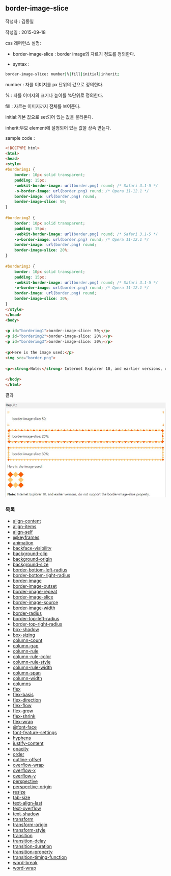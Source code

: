 ## border-image-slice

작성자 : 김동일

작성일 : 2015-09-18

css 레퍼런스 설명:
 - border-image-slice : border image의 자르기 정도를 정의한다.

 - syntax :
```sh
border-image-slice: number|%|fill|initial|inherit;
```

number : 자를 이미지를 px 단위의 값으로 정의한다.

% : 자를 이미지의 크기나 높이를 %단위로 정의한다.

fill : 자르는 이미지까지 전체를 보여준다.

initial:기본 값으로 set되어 있는 값을 불러온다.

inherit:부모 element에 설정되어 있는 값을 상속 받는다.

sample code :
```html
<!DOCTYPE html>
<html>
<head>
<style>
#borderimg1 {
    border: 10px solid transparent;
    padding: 15px;
    -webkit-border-image: url(border.png) round; /* Safari 3.1-5 */
    -o-border-image: url(border.png) round; /* Opera 11-12.1 */
    border-image: url(border.png) round;
    border-image-slice: 50;
}

#borderimg2 {
    border: 10px solid transparent;
    padding: 15px;
    -webkit-border-image: url(border.png) round; /* Safari 3.1-5 */
    -o-border-image: url(border.png) round; /* Opera 11-12.1 */
    border-image: url(border.png) round;
    border-image-slice: 20%;
}

#borderimg3 {
    border: 10px solid transparent;
    padding: 15px;
    -webkit-border-image: url(border.png) round; /* Safari 3.1-5 */
    -o-border-image: url(border.png) round; /* Opera 11-12.1 */
    border-image: url(border.png) round;
    border-image-slice: 30%;
}
</style>
</head>
<body>

<p id="borderimg1">border-image-slice: 50;</p>
<p id="borderimg2">border-image-slice: 20%;</p>
<p id="borderimg3">border-image-slice: 30%;</p>

<p>Here is the image used:</p>
<img src="border.png">

<p><strong>Note:</strong> Internet Explorer 10, and earlier versions, do not support the border-image-slice property.</p>

</body>
</html>
```

결과

![border-image-slice](../images/border-image-slice.jpg)

### 목록
* [align-content](align-content.md)
* [align-items](align-items.md)
* [align-self](align-self.md)
* [@keyframes](@keyframes.md)
* [animation](animation.md)
* [backface-visibility](backface-visibility.md)
* [background-clip](background-clip.md)
* [background-origin](background-origin.md)
* [background-size](background-size.md)
* [border-bottom-left-radius](border-bottom-left-radius.md)
* [border-bottom-right-radius](border-bottom-right-radius.md)
* [border-image](border-image.md)
* [border-image-outset](border-image-outset.md)
* [border-image-repeat](border-image-repeat.md)
* [border-image-slice](border-image-slice.md)
* [border-image-source](border-image-source.md)
* [border-image-width](border-image-width.md)
* [border-radius](border-radius.md)
* [border-top-left-radius](border-top-left-radius.md)
* [border-top-right-radius](border-top-right-radius.md)
* [box-shadow](box-shadow.md)
* [box-sizing](box-sizing.md)
* [column-count](column-count.md)
* [column-gap](column-gap.md)
* [column-rule](column-rule.md)
* [column-rule-color](column-rule-color.md)
* [column-rule-style](column-rule-style.md)
* [column-rule-width](column-rule-width.md)
* [column-span](column-span.md)
* [column-width](column-width.md)
* [columns](columns.md)
* [flex](flex.md)
* [flex-basis](flex-basis.md)
* [flex-direction](flex-direction.md)
* [flex-flow](flex-flow.md)
* [flex-grow](flex-grow.md)
* [flex-shrink](flex-shrink.md)
* [flex-wrap](flex-wrap.md)
* [@font-face](@font-face.md)
* [font-feature-settings](font-feature-settings.md)
* [hyphens](hyphens.md)
* [justify-content](justify-content.md)
* [opacity](opacity.md)
* [order](order.md)
* [outline-offset](outline-offset.md)
* [overflow-wrap](overflow-wrap.md)
* [overflow-x](overflow-x.md)
* [overflow-y](overflow-y.md)
* [perspective](perspective.md)
* [perspective-origin](perspective-origin.md)
* [resize](resize.md)
* [tab-size](tab-size.md)
* [text-align-last](text-align-last.md)
* [text-overflow](text-overflow.md)
* [text-shadow](text-shadow.md)
* [transform](transform.md)
* [transform-origin](transform-origin.md)
* [transform-style](transform-style.md)
* [transition](transition.md)
* [transition-delay](transition-delay.md)
* [transition-duration](transition-duration.md)
* [transition-property](transition-property.md)
* [transition-timing-function](transition-timing-function.md)
* [word-break](word-break.md)
* [word-wrap](word-wrap.md)
